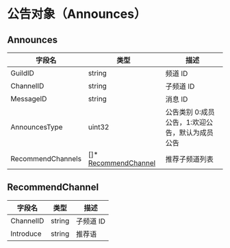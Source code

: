 # 公告对象（Announces） 

## Announces

| 字段名       | 类型   | 描述                      |
| ------------ | ------ | ------------------------- |
| GuildID     | string | 频道 ID    |
| ChannelID   | string | 子频道 ID |
| MessageID | string | 消息 ID  |
| AnnouncesType | uint32 | 公告类别 0:成员公告，1:欢迎公告，默认为成员公告|
| RecommendChannels | []* [RecommendChannel](#RecommendChannel) |  推荐子频道列表||

## RecommendChannel

| 字段名     | 类型   | 描述                      |
| ---------- | ------ | ------------------------- |
| ChannelID | string | 子频道 ID |
| Introduce  | string | 推荐语                    |
